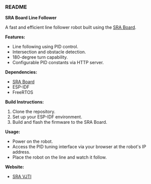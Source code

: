 ### README

**SRA Board Line Follower**

A fast and efficient line follower robot built using the [SRA Board](https://sravjti.in).

**Features:**
- Line following using PID control.
- Intersection and obstacle detection.
- 180-degree turn capability.
- Configurable PID constants via HTTP server.

**Dependencies:**
- [SRA Board](https://github.com/SRA-VJTI/sra-board-hardware-design)
- ESP-IDF
- FreeRTOS

**Build Instructions:**
1. Clone the repository.
2. Set up your ESP-IDF environment.
3. Build and flash the firmware to the SRA Board.

**Usage:**
- Power on the robot.
- Access the PID tuning interface via your browser at the robot's IP address.
- Place the robot on the line and watch it follow.

**Website:**
- [SRA VJTI](https://sravjti.in)
